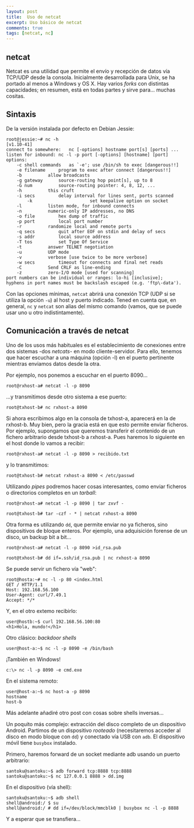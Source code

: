 ```yaml
---
layout: post
title:  Uso de netcat
excerpt: Uso básico de netcat
comments: true
tags: [netcat, nc]
---
```

## netcat

Netcat es una utilidad que permite el envío y recepción de datos vía TCP/UDP desde la consola. Inicialmente desarrollada para Unix, se ha portado al menos a Windows y OS X. Hay varios _forks_ con distintas capacidades; en resumen, está en todas partes y sirve para... muchas cositas.

## Sintaxis

De la versión instalada por defecto en Debian Jessie:

```shell
root@jessie:~# nc -h
[v1.10-41]
connect to somewhere:	nc [-options] hostname port[s] [ports] ...
listen for inbound:	nc -l -p port [-options] [hostname] [port]
options:
	-c shell commands	as `-e'; use /bin/sh to exec [dangerous!!]
	-e filename		program to exec after connect [dangerous!!]
	-b			allow broadcasts
	-g gateway		source-routing hop point[s], up to 8
	-G num			source-routing pointer: 4, 8, 12, ...
	-h			this cruft
	-i secs			delay interval for lines sent, ports scanned
        -k                      set keepalive option on socket
	-l			listen mode, for inbound connects
	-n			numeric-only IP addresses, no DNS
	-o file			hex dump of traffic
	-p port			local port number
	-r			randomize local and remote ports
	-q secs			quit after EOF on stdin and delay of secs
	-s addr			local source address
	-T tos			set Type Of Service
	-t			answer TELNET negotiation
	-u			UDP mode
	-v			verbose [use twice to be more verbose]
	-w secs			timeout for connects and final net reads
	-C			Send CRLF as line-ending
	-z			zero-I/O mode [used for scanning]
port numbers can be individual or ranges: lo-hi [inclusive];
hyphens in port names must be backslash escaped (e.g. 'ftp\-data').
```

Con las opciones mínimas, `netcat` abrirá una conexión TCP (UDP si se utiliza la opción `-u`) al host y puerto indicado. Tened en cuenta que, en general, `nc` y `netcat` son alias del mismo comando (vamos, que se puede usar uno u otro indistintamente).

## Comunicación a través de netcat

Uno de los usos más habituales es el establecimiento de conexiones entre dos sistemas -dos _netcats_- en modo cliente-servidor. Para ello, tenemos que hacer escuchar a una máquina (opción -l) en el puerto pertinente mientras enviamos datos desde la otra.

Por ejemplo, nos ponemos a escuchar en el puerto 8090...

```shell
root@rxhost-a# netcat -l -p 8090
```

...y transmitimos desde otro sistema a ese puerto:

```shell
root@txhost-b# nc rxhost-a 8090
```

Si ahora escribimos algo en la consola de txhost-a, aparecerá en la de rxhost-b. Muy bien, pero la gracia está en que esto permite enviar ficheros. Por ejemplo, supongamos que queremos transferir el contenido de un fichero arbitrario desde txhost-b a rxhost-a. Pues haremos lo siguiente en el host donde lo vamos a recibir:

```shell
root@rxhost-a# netcat -l -p 8090 > recibido.txt
```

y lo transmitimos:

```shell
root@txhost-b# netcat rxhost-a 8090 < /etc/passwd
```

Utilizando _pipes_ podremos hacer cosas interesantes, como enviar ficheros o directorios completos en un _tarball_:

```shell
root@rxhost-a# netcat -l -p 8090 | tar zxvf -
```

```shell
root@txhost-b# tar -czf - * | netcat rxhost-a 8090
```

Otra forma es utilizando `dd`, que permite enviar no ya ficheros, sino dispositivos de bloque enteros. Por ejemplo, una adquisición forense de un disco, un backup bit a bit...

```shell
root@rxhost-a# netcat -l -p 8090 >id_rsa.pub
```

```shell
root@txhost-b# dd if=.ssh/id_rsa.pub | nc rxhost-a 8090
```

Se puede servir un fichero vía "web":

```shell
root@hosta:~# nc -l -p 80 <index.html
GET / HTTP/1.1
Host: 192.168.56.100
User-Agent: curl/7.49.1
Accept: */*
```

Y, en el otro extemo recibirlo:

```
user@hostb:~$ curl 192.168.56.100:80
<h1>Hola, mundo!</h1>
```

Otro clásico: _backdoor shells_

```shell
user@host-a:~$ nc -l -p 8090 -e /bin/bash
```

¡También en Windows!

```shell
c:\> nc -l -p 8090 -e cmd.exe
```

En el sistema remoto:

```shell
user@host-a:~$ nc host-a -p 8090
hostname
host-b
```

Más adelante añadiré otro post con cosas sobre shells inversas...

Un poquito más complejo: extracción del disco completo de un dispositivo Android. Partimos de un dispositivo _rooteado_ (necesitaremos acceder al disco en modo bloque con `dd`) y conectado vía USB con `adb`. El dispositivo móvil tiene `busybox` instalado.

Primero, haremos forward de un socket mediante adb usando un puerto arbitrario:

```shell
santoku@santoku:~$ adb forward tcp:8888 tcp:8888
santoku@santoku:~$ nc 127.0.0.1 8888 > dd.img
```

En el dispositivo (vía shell):

```shell
santoku@santoku:~$ adb shell
shell@android:/ $ su
shell@android:/ # dd if=/dev/block/mmcblk0 | busybox nc -l -p 8888
```

Y a esperar que se transfiera...
